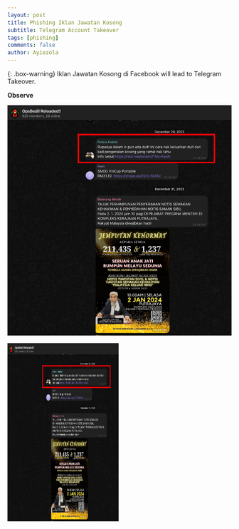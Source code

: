 ```yaml
---
layout: post
title: Phishing Iklan Jawatan Kosong
subtitle: Telegram Account Takeover
tags: [phishing]
comments: false
author: Ayiezola
---
```

{: .box-warning}
Iklan Jawatan Kosong di Facebook will lead to Telegram Takeover.

**Observe**

![Crepe](/assets/phishing/malware-link-001.png)

<img src="https://raw.githubusercontent.com/ayiezola/ayiezola.github.io/master/assets/phishing/malware-link-001.png" width="250" height="400" >



